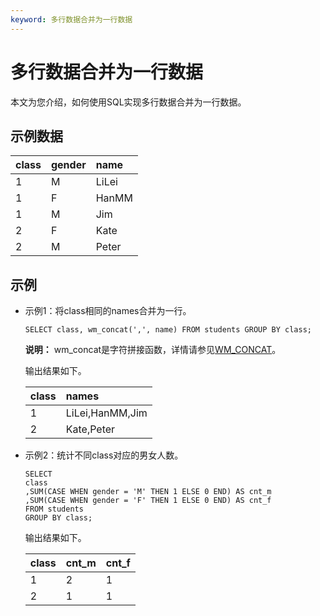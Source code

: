 ```yaml
---
keyword: 多行数据合并为一行数据
---
```


# 多行数据合并为一行数据

本文为您介绍，如何使用SQL实现多行数据合并为一行数据。

## 示例数据

|class|gender|name|
|:----|:-----|:---|
|1|M|LiLei|
|1|F|HanMM|
|1|M|Jim|
|2|F|Kate|
|2|M|Peter|

## 示例

-   示例1：将class相同的names合并为一行。

    ```
    SELECT class, wm_concat(',', name) FROM students GROUP BY class;
    ```

    **说明：** wm\_concat是字符拼接函数，详情请参见[WM\_CONCAT](/cn.zh-CN/开发/SQL及函数/内建函数/聚合函数.md)。

    输出结果如下。

    |class|names|
    |:----|:----|
    |1|LiLei,HanMM,Jim|
    |2|Kate,Peter|

-   示例2：统计不同class对应的男女人数。

    ```
    SELECT 
    class
    ,SUM(CASE WHEN gender = 'M' THEN 1 ELSE 0 END) AS cnt_m
    ,SUM(CASE WHEN gender = 'F' THEN 1 ELSE 0 END) AS cnt_f
    FROM students
    GROUP BY class;
    ```

    输出结果如下。

    |class|cnt\_m|cnt\_f|
    |:----|:-----|:-----|
    |1|2|1|
    |2|1|1|


